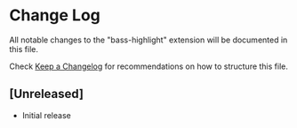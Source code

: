 # Change Log

All notable changes to the "bass-highlight" extension will be documented in this file.

Check [Keep a Changelog](http://keepachangelog.com/) for recommendations on how to structure this file.

## [Unreleased]

- Initial release